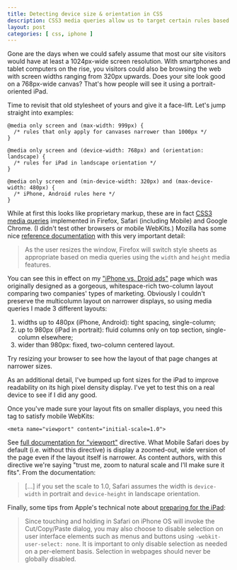```yaml
---
title: Detecting device size & orientation in CSS
description: CSS3 media queries allow us to target certain rules based on device screen size an orientation.
layout: post
categories: [ css, iphone ]
---
```


Gone are the days when we could safely assume that most our site visitors would have at least a 1024px-wide screen resolution. With smartphones and tablet computers on the rise, you visitors could also be browsing the web with screen widths ranging from 320px upwards. Does your site look good on a 768px-wide canvas? That's how people will see it using a portrait-oriented iPad.

Time to revisit that old stylesheet of yours and give it a face-lift. Let's jump straight into examples:

    @media only screen and (max-width: 999px) {
      /* rules that only apply for canvases narrower than 1000px */
    }
    
    @media only screen and (device-width: 768px) and (orientation: landscape) {
      /* rules for iPad in landscape orientation */
    }
    
    @media only screen and (min-device-width: 320px) and (max-device-width: 480px) {
      /* iPhone, Android rules here */
    }

While at first this looks like proprietary markup, these are in fact [CSS3 media queries][css3] implemented in Firefox, Safari (including Mobile) and Google Chrome. (I didn't test other browsers or mobile WebKits.) Mozilla has some nice [reference documentation][mdc] with this very important detail:

> As the user resizes the window, Firefox will switch style sheets as appropriate based on media queries using the `width` and `height` media features.

You can see this in effect on my ["iPhone vs. Droid ads"][ads] page which was originally designed as a gorgeous, whitespace-rich two-column layout comparing two companies' types of marketing. Obviously I couldn't preserve the multicolumn layout on narrower displays, so using media queries I made 3 different layouts:

1. widths up to 480px (iPhone, Android): tight spacing, single-column;
2. up to 980px (iPad in portrait): fluid columns only on top section, single-column elsewhere;
3. wider than 980px: fixed, two-column centered layout.

Try resizing your browser to see how the layout of that page changes at narrower sizes.

As an additional detail, I've bumped up font sizes for the iPad to improve readability on its high pixel density display. I've yet to test this on a real device to see if I did any good.

Once you've made sure your layout fits on smaller displays, you need this tag to satisfy mobile WebKits:

    <meta name="viewport" content="initial-scale=1.0">

See [full documentation for "viewport"][meta] directive. What Mobile Safari does by default (i.e. without this directive) is display a zoomed-out, wide version of the page even if the layout itself is narrower. As content authors, with this directive we're saying "trust me, zoom to natural scale and I'll make sure it fits". From the documentation:

> [...] if you set the scale to 1.0, Safari assumes the width is `device-width` in portrait and `device-height` in landscape orientation.

Finally, some tips from Apple's technical note about [preparing for the iPad][note]:

> Since touching and holding in Safari on iPhone OS will invoke the Cut/Copy/Paste dialog, you may also choose to disable selection on user interface elements such as menus and buttons using `-webkit-user-select: none`. It is important to only disable selection as needed on a per-element basis. Selection in webpages should never be globally disabled.

[css3]: http://www.w3.org/TR/css3-mediaqueries/ "CSS3 Media Queries"
[mdc]: http://developer.mozilla.org/En/CSS/Media_queries "Media Queries on Mozilla Developer Center"
[meta]: http://developer.apple.com/safari/library/documentation/AppleApplications/Reference/SafariHTMLRef/Articles/MetaTags.html "Apple-specific meta tags"
[note]: http://developer.apple.com/safari/library/technotes/tn2010/tn2262.html "Preparing Your Web Content for iPad"
[ads]: /iphone-droid-ads/ "Things I learned from iPhone & Droid ads"